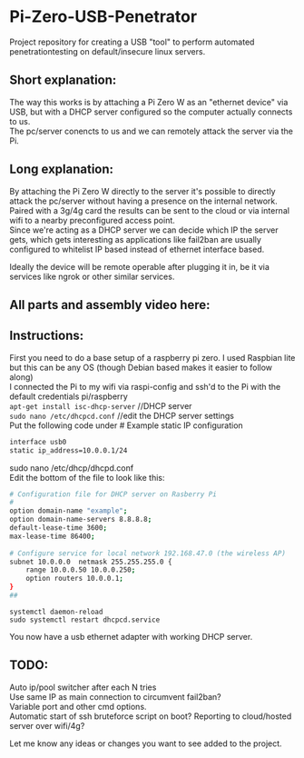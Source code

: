 # Pi-Zero-USB-Penetrator
Project repository for creating a USB "tool" to perform automated penetrationtesting on default/insecure linux servers.  
  
## Short explanation:  
The way this works is by attaching a Pi Zero W as an "ethernet device" via USB, but with a DHCP server configured so the computer actually connects to us.  
The pc/server conencts to us and we can remotely attack the server via the Pi.  
  
## Long explanation:  
By attaching the Pi Zero W directly to the server it's possible to directly attack the pc/server without having a presence on the internal network.  
Paired with a 3g/4g card the results can be sent to the cloud or via internal wifi to a nearby preconfigured access point.  
Since we're acting as a DHCP server we can decide which IP the server gets, which gets interesting as applications like fail2ban are usually configured to whitelist IP based instead of ethernet interface based.  
  
Ideally the device will be remote operable after plugging it in, be it via services like ngrok or other similar services.  
  
  
## All parts and assembly video here:
  
  
  
## Instructions:  
First you need to do a base setup of a raspberry pi zero. I used Raspbian lite but this can be any OS (though Debian based makes it easier to follow along)  
I connected the Pi to my wifi via raspi-config and ssh'd to the Pi with the default credentials pi/raspberry  
`apt-get install isc-dhcp-server` //DHCP server  
`sudo nano /etc/dhcpcd.conf` //edit the DHCP server settings  
Put the following code under # Example static IP configuration  
```bash
interface usb0  
static ip_address=10.0.0.1/24  
```
sudo nano /etc/dhcp/dhcpd.conf  
Edit the bottom of the file to look like this:  
```bash
# Configuration file for DHCP server on Rasberry Pi  
#  
option domain-name "example";  
option domain-name-servers 8.8.8.8;  
default-lease-time 3600;  
max-lease-time 86400;  
  
# Configure service for local network 192.168.47.0 (the wireless AP)
subnet 10.0.0.0  netmask 255.255.255.0 {  
    range 10.0.0.50 10.0.0.250;  
    option routers 10.0.0.1;  
}  
##  
```
  
`systemctl daemon-reload`  
`sudo systemctl restart dhcpcd.service`  
  
You now have a usb ethernet adapter with working DHCP server.  
  
## TODO:  
Auto ip/pool switcher after each N tries  
Use same IP as main connection to circumvent fail2ban?  
Variable port and other cmd options.  
Automatic start of ssh bruteforce script on boot?
Reporting to cloud/hosted server over wifi/4g?
  
Let me know any ideas or changes you want to see added to the project.  
